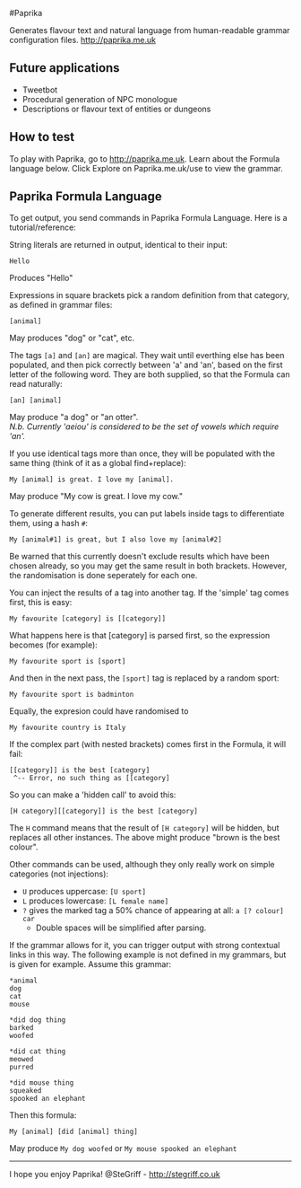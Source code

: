 #Paprika

Generates flavour text and natural language from human-readable grammar configuration files.
<http://paprika.me.uk>

## Future applications

 + Tweetbot
 + Procedural generation of NPC monologue
 + Descriptions or flavour text of entities or dungeons

## How to test

To play with Paprika, go to <http://paprika.me.uk>. Learn about the Formula language below. Click Explore on Paprika.me.uk/use to view the grammar.

## Paprika Formula Language

To get output, you send commands in Paprika Formula Language. Here is a tutorial/reference:

String literals are returned in output, identical to their input:

	Hello
	
Produces "Hello"

Expressions in square brackets pick a random definition from that category, as defined in grammar files:

	[animal]
	
May produces "dog" or "cat", etc.

The tags `[a]` and `[an]` are magical. They wait until everthing else has been populated, and then pick correctly between
'a' and 'an', based on the first letter of the following word. They are both supplied, so that the Formula can read naturally:

	[an] [animal]
	
May produce "a dog" or "an otter".  
*N.b. Currently 'aeiou' is considered to be the set of vowels which require 'an'.*

If you use identical tags more than once, they will be populated with the same thing (think of it as a global find+replace):

	My [animal] is great. I love my [animal].
	
May produce "My cow is great. I love my cow."

To generate different results, you can put labels inside tags to differentiate them, using a hash `#`:

	My [animal#1] is great, but I also love my [animal#2]
	
Be warned that this currently doesn't exclude results which have been chosen already,
so you may get the same result in both brackets. However, the randomisation is done seperately for each one.

You can inject the results of a tag into another tag. If the 'simple' tag comes first, this is easy:

	My favourite [category] is [[category]]
	
What happens here is that [category] is parsed first, so the expression becomes (for example):

	My favourite sport is [sport]
	
And then in the next pass, the `[sport]` tag is replaced by a random sport:

	My favourite sport is badminton
	
Equally, the expresion could have randomised to

	My favourite country is Italy
	
If the complex part (with nested brackets) comes first in the Formula, it will fail:

	[[category]] is the best [category]
	 ^-- Error, no such thing as [[category]
	 
So you can make a 'hidden call' to avoid this:

	[H category][[category]] is the best [category]
	
The `H` command means that the result of `[H category]` will be hidden, but replaces all other instances.
The above might produce "brown is the best colour".

Other commands can be used, although they only really work on simple categories (not injections):

 * `U` produces uppercase: `[U sport]`
 * `L` produces lowercase: `[L female name]`
 * `?` gives the marked tag a 50% chance of appearing at all: `a [? colour] car`
 	* Double spaces will be simplified after parsing.
	
If the grammar allows for it, you can trigger output with strong contextual links in this way.
The following example is not defined in my grammars, but is given for example. Assume this grammar:

	*animal
	dog
	cat
	mouse
	
	*did dog thing
	barked
	woofed
	
	*did cat thing
	meowed
	purred
	
	*did mouse thing
	squeaked
	spooked an elephant

Then this formula:

	My [animal] [did [animal] thing]
	
May produce `My dog woofed` or `My mouse spooked an elephant`

----------
I hope you enjoy Paprika!
@SteGriff - <http://stegriff.co.uk>
